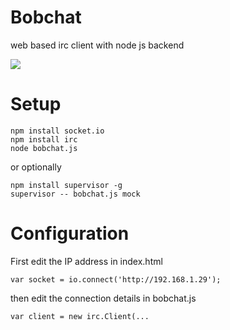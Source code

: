 Bobchat
=======

web based irc client with node js backend

![](https://raw.github.com/rretzbach/BobChat/master/screenshot.png)

Setup
=====

    npm install socket.io
    npm install irc
	node bobchat.js
	
or optionally

	npm install supervisor -g
	supervisor -- bobchat.js mock

Configuration
=============

First edit the IP address in index.html

    var socket = io.connect('http://192.168.1.29');
    
then edit the connection details in bobchat.js

    var client = new irc.Client(...
